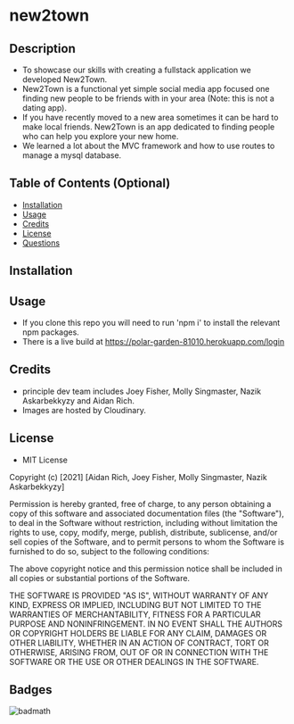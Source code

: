 # new2town
## Description
- To showcase our skills with creating a fullstack application we developed New2Town.
- New2Town is a functional yet simple social media app focused one finding new people to be friends with in your area (Note: this is not a dating app).
- If you have recently moved to a new area sometimes it can be hard to make local friends. New2Town is an app dedicated to finding people who can help you explore your new home.
- We learned a lot about the MVC framework and how to use routes to manage a mysql database.
## Table of Contents (Optional)
- [Installation](#installation)
- [Usage](#usage)
- [Credits](#credits)
- [License](#license)
- [Questions](#questions)
## Installation

## Usage
- If you clone this repo you will need to run 'npm i' to install the relevant npm packages.
- There is a live build at https://polar-garden-81010.herokuapp.com/login

## Credits
- principle dev team includes Joey Fisher, Molly Singmaster, Nazik Askarbekkyzy and Aidan Rich.
- Images are hosted by Cloudinary.

## License
- MIT License

Copyright (c) [2021] [Aidan Rich, Joey Fisher, Molly Singmaster, Nazik Askarbekkyzy]

Permission is hereby granted, free of charge, to any person obtaining a copy of this software and associated documentation files (the "Software"), to deal in the Software without restriction, including without limitation the rights to use, copy, modify, merge, publish, distribute, sublicense, and/or sell copies of the Software, and to permit persons to whom the Software is furnished to do so, subject to the following conditions:

The above copyright notice and this permission notice shall be included in all copies or substantial portions of the Software.

THE SOFTWARE IS PROVIDED "AS IS", WITHOUT WARRANTY OF ANY KIND, EXPRESS OR IMPLIED, INCLUDING BUT NOT LIMITED TO THE WARRANTIES OF MERCHANTABILITY, FITNESS FOR A PARTICULAR PURPOSE AND NONINFRINGEMENT. IN NO EVENT SHALL THE AUTHORS OR COPYRIGHT HOLDERS BE LIABLE FOR ANY CLAIM, DAMAGES OR OTHER LIABILITY, WHETHER IN AN ACTION OF CONTRACT, TORT OR OTHERWISE, ARISING FROM, OUT OF OR IN CONNECTION WITH THE SOFTWARE OR THE USE OR OTHER DEALINGS IN THE SOFTWARE.

## Badges
![badmath](https://img.shields.io/github/languages/top/nielsenjared/badmath)

